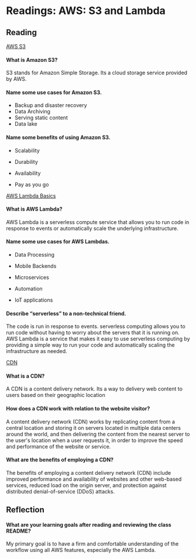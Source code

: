 <!-- @format -->

# Readings: AWS: S3 and Lambda

## Reading

[AWS S3](https://aws.amazon.com/s3/)

#### What is Amazon S3?

S3 stands for Amazon Simple Storage. Its a cloud storage service provided by AWS.

#### Name some use cases for Amazon S3.

- Backup and disaster recovery
- Data Archiving
- Serving static content
- Data lake

#### Name some benefits of using Amazon S3.

- Scalability

- Durability

- Availability

- Pay as you go

[AWS Lambda Basics](https://www.serverless.com/aws-lambda)

#### What is AWS Lambda?

AWS Lambda is a serverless compute service that allows you to run code in response to events or automatically scale the underlying infrastructure.

#### Name some use cases for AWS Lambdas.

- Data Processing

- Mobile Backends

- Microservices

- Automation

- IoT applications

#### Describe “serverless” to a non-technical friend.

The code is run in response to events.
serverless computing allows you to run code without having to worry about the servers that it is running on. AWS Lambda is a service that makes it easy to use serverless computing by providing a simple way to run your code and automatically scaling the infrastructure as needed.

[CDN](https://cyberhoot.com/cybrary/content-delivery-network-cdn/)

#### What is a CDN?

A CDN is a content delivery network. Its a way to delivery web content to users based on their geographic location

#### How does a CDN work with relation to the website visitor?

A content delivery network (CDN) works by replicating content from a central location and storing it on servers located in multiple data centers around the world, and then delivering the content from the nearest server to the user's location when a user requests it, in order to improve the speed and performance of the website or service.

#### What are the benefits of employing a CDN?

The benefits of employing a content delivery network (CDN) include improved performance and availability of websites and other web-based services, reduced load on the origin server, and protection against distributed denial-of-service (DDoS) attacks.

## Reflection

#### What are your learning goals after reading and reviewing the class README?

My primary goal is to have a firm and comfortable understanding of the workflow using all AWS features, especially the AWS Lambda.
